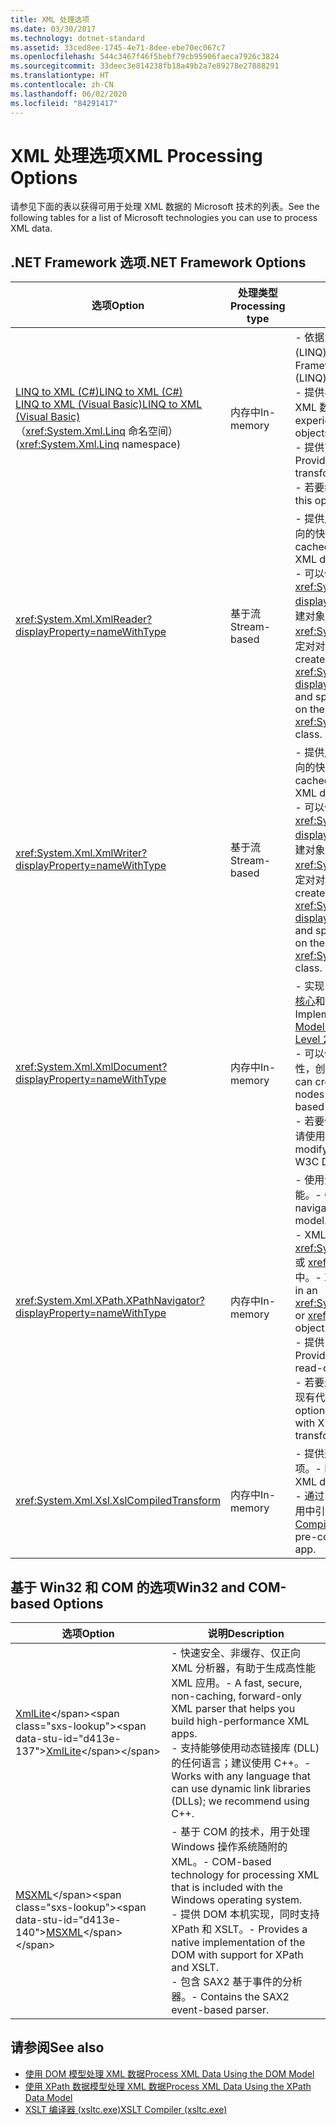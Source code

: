 ```yaml
---
title: XML 处理选项
ms.date: 03/30/2017
ms.technology: dotnet-standard
ms.assetid: 33ced8ee-1745-4e71-8dee-ebe70ec067c7
ms.openlocfilehash: 544c3467f46f5bebf79cb95906faeca7926c3824
ms.sourcegitcommit: 33deec3e814238fb18a49b2a7e89278e27888291
ms.translationtype: HT
ms.contentlocale: zh-CN
ms.lasthandoff: 06/02/2020
ms.locfileid: "84291417"
---
```

# <a name="xml-processing-options"></a><span data-ttu-id="d413e-102">XML 处理选项</span><span class="sxs-lookup"><span data-stu-id="d413e-102">XML Processing Options</span></span>
<span data-ttu-id="d413e-103">请参见下面的表以获得可用于处理 XML 数据的 Microsoft 技术的列表。</span><span class="sxs-lookup"><span data-stu-id="d413e-103">See the following tables for a list of Microsoft technologies you can use to process XML data.</span></span>  
  
## <a name="net-framework-options"></a><span data-ttu-id="d413e-104">.NET Framework 选项</span><span class="sxs-lookup"><span data-stu-id="d413e-104">.NET Framework Options</span></span>  
  
|<span data-ttu-id="d413e-105">**选项**</span><span class="sxs-lookup"><span data-stu-id="d413e-105">**Option**</span></span>|<span data-ttu-id="d413e-106">**处理类型**</span><span class="sxs-lookup"><span data-stu-id="d413e-106">**Processing type**</span></span>|<span data-ttu-id="d413e-107">**说明**</span><span class="sxs-lookup"><span data-stu-id="d413e-107">**Description**</span></span>|  
|----------------|-------------------------|---------------------|  
|[<span data-ttu-id="d413e-108">LINQ to XML (C#)</span><span class="sxs-lookup"><span data-stu-id="d413e-108">LINQ to XML (C#)</span></span>](../../../csharp/programming-guide/concepts/linq/linq-to-xml-overview.md) <br/> [<span data-ttu-id="d413e-109">LINQ to XML (Visual Basic)</span><span class="sxs-lookup"><span data-stu-id="d413e-109">LINQ to XML (Visual Basic)</span></span>](../../../visual-basic/programming-guide/concepts/linq/linq-to-xml.md) <br /><span data-ttu-id="d413e-110">（<xref:System.Xml.Linq> 命名空间）</span><span class="sxs-lookup"><span data-stu-id="d413e-110">(<xref:System.Xml.Linq> namespace)</span></span>|<span data-ttu-id="d413e-111">内存中</span><span class="sxs-lookup"><span data-stu-id="d413e-111">In-memory</span></span>|<span data-ttu-id="d413e-112">-   依据为 .NET Framework 语言集成查询 (LINQ) 技术。</span><span class="sxs-lookup"><span data-stu-id="d413e-112">-   Based on the .NET Framework Language-Integrated Query (LINQ) technology.</span></span><br /><span data-ttu-id="d413e-113">-   提供与 SQL 类似的对象、关系数据和 XML 数据查询体验。</span><span class="sxs-lookup"><span data-stu-id="d413e-113">-   Provides query experience that is similar to SQL for objects, relational data, and XML data.</span></span><br /><span data-ttu-id="d413e-114">-   提供直观的文档创建和转换功能。</span><span class="sxs-lookup"><span data-stu-id="d413e-114">-   Provides intuitive document creation and transformation capabilities.</span></span><br /><span data-ttu-id="d413e-115">-   若要编写新代码，请使用此选项。</span><span class="sxs-lookup"><span data-stu-id="d413e-115">-   Use this option if you're writing new code.</span></span>|  
|<xref:System.Xml.XmlReader?displayProperty=nameWithType>|<span data-ttu-id="d413e-116">基于流</span><span class="sxs-lookup"><span data-stu-id="d413e-116">Stream-based</span></span>|<span data-ttu-id="d413e-117">-   提供用于访问 XML 数据的非缓存、仅正向的快速方法。</span><span class="sxs-lookup"><span data-stu-id="d413e-117">-   Provides a fast, non-cached, forward-only way to access XML data.</span></span><br /><span data-ttu-id="d413e-118">-   可以使用 <xref:System.Xml.XmlReader.Create%2A?displayProperty=nameWithType> 方法创建对象，并使用 <xref:System.Xml.XmlReaderSettings> 类指定对对象启用的一组功能。</span><span class="sxs-lookup"><span data-stu-id="d413e-118">-   You can create objects by using the <xref:System.Xml.XmlReader.Create%2A?displayProperty=nameWithType> method, and specify the set of features to enable on the object by using the <xref:System.Xml.XmlReaderSettings> class.</span></span>|  
|<xref:System.Xml.XmlWriter?displayProperty=nameWithType>|<span data-ttu-id="d413e-119">基于流</span><span class="sxs-lookup"><span data-stu-id="d413e-119">Stream-based</span></span>|<span data-ttu-id="d413e-120">-   提供用于生成 XML 数据的非缓存、仅正向的快速方法。</span><span class="sxs-lookup"><span data-stu-id="d413e-120">-   Provides a fast, non-cached, forward-only way to generate XML data.</span></span><br /><span data-ttu-id="d413e-121">-   可以使用 <xref:System.Xml.XmlWriter.Create%2A?displayProperty=nameWithType> 方法创建对象，并使用 <xref:System.Xml.XmlWriterSettings> 类指定对对象启用的一组功能。</span><span class="sxs-lookup"><span data-stu-id="d413e-121">-   You can create objects by using the <xref:System.Xml.XmlWriter.Create%2A?displayProperty=nameWithType> method, and specify the set of features to enable on the object by using the <xref:System.Xml.XmlWriterSettings> class.</span></span>|  
|<xref:System.Xml.XmlDocument?displayProperty=nameWithType>|<span data-ttu-id="d413e-122">内存中</span><span class="sxs-lookup"><span data-stu-id="d413e-122">In-memory</span></span>|<span data-ttu-id="d413e-123">-   实现 [W3C 文档对象模型 (DOM) 级别 1 核心](https://www.w3.org/TR/REC-DOM-Level-1/level-one-core.html)和 [DOM 级别 2 核心](https://www.w3.org/TR/DOM-Level-2-Core/)建议。</span><span class="sxs-lookup"><span data-stu-id="d413e-123">-   Implements the [W3C Document Object Model (DOM) Level 1 Core](https://www.w3.org/TR/REC-DOM-Level-1/level-one-core.html) and [DOM Level 2 Core](https://www.w3.org/TR/DOM-Level-2-Core/) recommendations.</span></span><br /><span data-ttu-id="d413e-124">-   可以使用基于熟悉 DOM 模型的方法和属性，创建、插入、删除和修改节点。</span><span class="sxs-lookup"><span data-stu-id="d413e-124">-   You can create, insert, remove, and modify nodes by using methods and properties based on the familiar DOM model.</span></span><br /><span data-ttu-id="d413e-125">-   若要修改利用 W3C DOM 的现有代码，请使用此选项。</span><span class="sxs-lookup"><span data-stu-id="d413e-125">-   Use this option if you're modifying existing code that utilizes the W3C DOM.</span></span>|  
|<xref:System.Xml.XPath.XPathNavigator?displayProperty=nameWithType>|<span data-ttu-id="d413e-126">内存中</span><span class="sxs-lookup"><span data-stu-id="d413e-126">In-memory</span></span>|<span data-ttu-id="d413e-127">-   使用游标模型提供多个编辑选项和导航功能。</span><span class="sxs-lookup"><span data-stu-id="d413e-127">-   Offers several editing options and navigation capabilities using a cursor model.</span></span><br /><span data-ttu-id="d413e-128">-   XML 文档可以包含在 <xref:System.Xml.XPath.XPathDocument> 或 <xref:System.Xml.XmlDocument> 对象中。</span><span class="sxs-lookup"><span data-stu-id="d413e-128">-   XML documents can be contained in an <xref:System.Xml.XPath.XPathDocument> or <xref:System.Xml.XmlDocument> object.</span></span><br /><span data-ttu-id="d413e-129">-   提供出色性能，以便于只读处理 XML。</span><span class="sxs-lookup"><span data-stu-id="d413e-129">-   Provides excellent performance for read-only processing of XML.</span></span><br /><span data-ttu-id="d413e-130">-   若要通过 XPath 查询或 XSLT 转换来修改现有代码，请使用此选项。</span><span class="sxs-lookup"><span data-stu-id="d413e-130">-   Use this option if you're modifying existing code with XPath queries or XSLT transformations.</span></span>|  
|<xref:System.Xml.Xsl.XslCompiledTransform>|<span data-ttu-id="d413e-131">内存中</span><span class="sxs-lookup"><span data-stu-id="d413e-131">In-memory</span></span>|<span data-ttu-id="d413e-132">-   提供通过 XSL 转换来转换 XML 数据的选项。</span><span class="sxs-lookup"><span data-stu-id="d413e-132">-   Provides options for transforming XML data using XSL transformations.</span></span><br /><span data-ttu-id="d413e-133">-   通过 [XSLT 编译器 (xsltc.exe)](xslt-compiler-xsltc-exe.md)，可以在应用中引用预编译转换。</span><span class="sxs-lookup"><span data-stu-id="d413e-133">-   The [XSLT Compiler (xsltc.exe)](xslt-compiler-xsltc-exe.md) lets you reference pre-compiled transformations in your app.</span></span>|  
  
## <a name="win32-and-com-based-options"></a><span data-ttu-id="d413e-134">基于 Win32 和 COM 的选项</span><span class="sxs-lookup"><span data-stu-id="d413e-134">Win32 and COM-based Options</span></span>  
  
|<span data-ttu-id="d413e-135">**选项**</span><span class="sxs-lookup"><span data-stu-id="d413e-135">**Option**</span></span>|<span data-ttu-id="d413e-136">**说明**</span><span class="sxs-lookup"><span data-stu-id="d413e-136">**Description**</span></span>|  
|----------------|---------------------|  
|<span data-ttu-id="d413e-137">[XmlLite](https://docs.microsoft.com/previous-versions/windows/desktop/ms752872(v=vs.85))</span><span class="sxs-lookup"><span data-stu-id="d413e-137">[XmlLite](https://docs.microsoft.com/previous-versions/windows/desktop/ms752872(v=vs.85))</span></span>|<span data-ttu-id="d413e-138">-   快速安全、非缓存、仅正向 XML 分析器，有助于生成高性能 XML 应用。</span><span class="sxs-lookup"><span data-stu-id="d413e-138">-   A fast, secure, non-caching, forward-only XML parser that helps you build high-performance XML apps.</span></span><br /><span data-ttu-id="d413e-139">-   支持能够使用动态链接库 (DLL) 的任何语言；建议使用 C++。</span><span class="sxs-lookup"><span data-stu-id="d413e-139">-   Works with any language that can use dynamic link libraries (DLLs); we recommend using C++.</span></span>|  
|<span data-ttu-id="d413e-140">[MSXML](https://docs.microsoft.com/previous-versions/windows/desktop/ms763742(v=vs.85))</span><span class="sxs-lookup"><span data-stu-id="d413e-140">[MSXML](https://docs.microsoft.com/previous-versions/windows/desktop/ms763742(v=vs.85))</span></span>|<span data-ttu-id="d413e-141">-   基于 COM 的技术，用于处理 Windows 操作系统随附的 XML。</span><span class="sxs-lookup"><span data-stu-id="d413e-141">-   COM-based technology for processing XML that is included with the Windows operating system.</span></span><br /><span data-ttu-id="d413e-142">-   提供 DOM 本机实现，同时支持 XPath 和 XSLT。</span><span class="sxs-lookup"><span data-stu-id="d413e-142">-   Provides a native implementation of the DOM with support for XPath and XSLT.</span></span><br /><span data-ttu-id="d413e-143">-   包含 SAX2 基于事件的分析器。</span><span class="sxs-lookup"><span data-stu-id="d413e-143">-   Contains the SAX2 event-based parser.</span></span>|  
  
## <a name="see-also"></a><span data-ttu-id="d413e-144">请参阅</span><span class="sxs-lookup"><span data-stu-id="d413e-144">See also</span></span>

- [<span data-ttu-id="d413e-145">使用 DOM 模型处理 XML 数据</span><span class="sxs-lookup"><span data-stu-id="d413e-145">Process XML Data Using the DOM Model</span></span>](process-xml-data-using-the-dom-model.md)
- [<span data-ttu-id="d413e-146">使用 XPath 数据模型处理 XML 数据</span><span class="sxs-lookup"><span data-stu-id="d413e-146">Process XML Data Using the XPath Data Model</span></span>](process-xml-data-using-the-xpath-data-model.md)
- [<span data-ttu-id="d413e-147">XSLT 编译器 (xsltc.exe)</span><span class="sxs-lookup"><span data-stu-id="d413e-147">XSLT Compiler (xsltc.exe)</span></span>](xslt-compiler-xsltc-exe.md)
